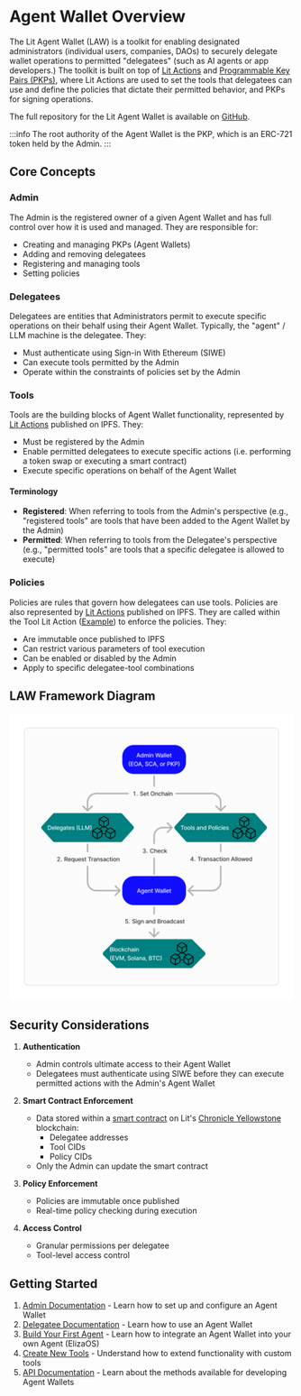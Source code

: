 # Agent Wallet Overview

The Lit Agent Wallet (LAW) is a toolkit for enabling designated administrators (individual users, companies, DAOs) to securely delegate wallet operations to permitted "delegatees" (such as AI agents or app developers.) The toolkit is built on top of [Lit Actions](../sdk/serverless-signing/overview.md) and [Programmable Key Pairs (PKPs)](../user-wallets/pkps/overview.md), where Lit Actions are used to set the tools that delegatees can use and define the policies that dictate their permitted behavior, and PKPs for signing operations.

The full repository for the Lit Agent Wallet is available on [GitHub](https://github.com/LIT-Protocol/agent-wallet).

:::info
The root authority of the Agent Wallet is the PKP, which is an ERC-721 token held by the Admin.
:::

## Core Concepts

### Admin
The Admin is the registered owner of a given Agent Wallet and has full control over how it is used and managed. They are responsible for:
- Creating and managing PKPs (Agent Wallets)
- Adding and removing delegatees
- Registering and managing tools
- Setting policies

### Delegatees
Delegatees are entities that Administrators permit to execute specific operations on their behalf using their Agent Wallet. Typically, the "agent" / LLM machine is the delegatee. They:
- Must authenticate using Sign-in With Ethereum (SIWE)
- Can execute tools permitted by the Admin
- Operate within the constraints of policies set by the Admin

### Tools
Tools are the building blocks of Agent Wallet functionality, represented by [Lit Actions](../sdk/serverless-signing/overview.md) published on IPFS. They:
- Must be registered by the Admin
- Enable permitted delegatees to execute specific actions (i.e. performing a token swap or executing a smart contract)
- Execute specific operations on behalf of the Agent Wallet

#### Terminology

- **Registered**: When referring to tools from the Admin's perspective (e.g., "registered tools" are tools that have been added to the Agent Wallet by the Admin)
- **Permitted**: When referring to tools from the Delegatee's perspective (e.g., "permitted tools" are tools that a specific delegatee is allowed to execute)

### Policies
Policies are rules that govern how delegatees can use tools. Policies are also represented by [Lit Actions](../sdk/serverless-signing/overview.md) published on IPFS. They are called within the Tool Lit Action ([Example](https://github.com/LIT-Protocol/agent-wallet/blob/main/packages/aw-tool-sign-ecdsa/src/lib/lit-actions/tool.ts)) to enforce the policies. They:
- Are immutable once published to IPFS
- Can restrict various parameters of tool execution
- Can be enabled or disabled by the Admin
- Apply to specific delegatee-tool combinations

## LAW Framework Diagram

![LAW Diagram](../../static/img/LAW-diagram.png)

## Security Considerations

1. **Authentication**
   - Admin controls ultimate access to their Agent Wallet
   - Delegatees must authenticate using SIWE before they can execute permitted actions with the Admin's Agent Wallet

2. **Smart Contract Enforcement**
   - Data stored within a [smart contract](https://github.com/LIT-Protocol/agent-wallet/tree/main/packages/aw-contracts) on Lit's [Chronicle Yellowstone](../connecting-to-a-lit-network/lit-blockchains/chronicle-yellowstone.md) blockchain:
      - Delegatee addresses
      - Tool CIDs
      - Policy CIDs
   - Only the Admin can update the smart contract

3. **Policy Enforcement**
   - Policies are immutable once published
   - Real-time policy checking during execution

4. **Access Control**
   - Granular permissions per delegatee
   - Tool-level access control

## Getting Started

1. [Admin Documentation](./admin/overview.md) - Learn how to set up and configure an Agent Wallet
2. [Delegatee Documentation](./delegatee/overview.md) - Learn how to use an Agent Wallet
3. [Build Your First Agent](./building.md) - Learn how to integrate an Agent Wallet into your own Agent (ElizaOS)
4. [Create New Tools](./new-tool.md) - Understand how to extend functionality with custom tools
5. [API Documentation](https://agent-wallet.vercel.app/index.html) - Learn about the methods available for developing Agent Wallets

